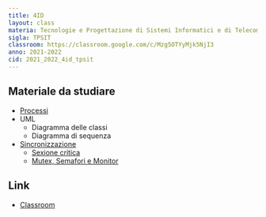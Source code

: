 ```yaml
---
title: 4ID
layout: class
materia: Tecnologie e Progettazione di Sistemi Informatici e di Telecomunicazioni
sigla: TPSIT
classroom: https://classroom.google.com/c/Mzg5OTYyMjk5NjI3
anno: 2021-2022
cid: 2021_2022_4id_tpsit
---
```


## Materiale da studiare

* [Processi](/content/tpsit/processi.html)
* UML
	* Diagramma delle classi
	* Diagramma di sequenza
* [Sincronizzazione](/content/tpsit/sincronizzazione.html)
	* [Sexione critica](/content/tpsit/sezione_critica.html)
	* [Mutex, Semafori e Monitor](/content/tpsit/mutex.html)

## Link
<ul>
	<li><a href="{{ page.classroom }}" target="_blank">Classroom</a></li>
</ul>